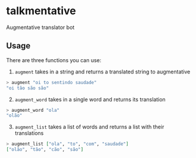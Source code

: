 # talkmentative
Augmentative translator bot

## Usage

There are three functions you can use:

1. `augment` takes in a string and returns a translated string to augmentative
```elixir
> augment "oi to sentindo saudade"
"oi tão são são"
```
2. `augment_word` takes in a single word and returns its translation
```elixir
> augment_word "ola"
"olão"
```

3. `augment_list` takes a list of words and returns a list with their translations
```elixir
> augment_list ["ola", "to", "com", "saudade"]
["olão", "tão", "cão", "são"]
```
